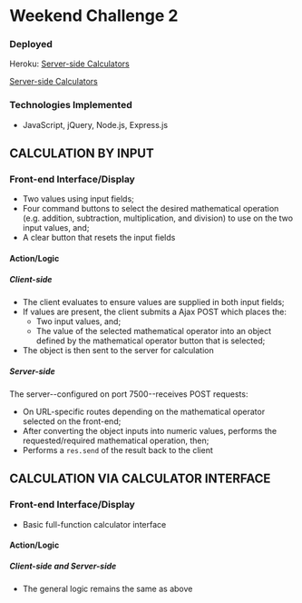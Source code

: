 # Weekend Challenge 2
### Deployed
Heroku: [Server-side Calculators](https://calculator-server-side.herokuapp.com/)

<a href="https://calculator-server-side.herokuapp.com/" target="_blank">Server-side Calculators</a>

### Technologies Implemented
* JavaScript, jQuery, Node.js, Express.js

## CALCULATION BY INPUT
### Front-end Interface/Display
* Two values using input fields;
* Four command buttons to select the desired mathematical operation (e.g. addition, subtraction, multiplication, and division) to use on the two input values, and;
* A clear button that resets the input fields

#### Action/Logic
##### Client-side
* The client evaluates to ensure values are supplied in both input fields;
* If values are present, the client submits a Ajax POST which places the:
  * Two input values, and;
  * The value of the selected mathematical operator into an object defined by the mathematical operator button that is selected;
* The object is then sent to the server for calculation

##### Server-side
The server--configured on port 7500--receives POST requests:
* On URL-specific routes depending on the mathematical operator selected on the front-end;
* After converting the object inputs into numeric values, performs the requested/required mathematical operation, then;
* Performs a ```res.send``` of the result back to the client



## CALCULATION VIA CALCULATOR INTERFACE
### Front-end Interface/Display
* Basic full-function calculator interface

#### Action/Logic
##### Client-side and Server-side
* The general logic remains the same as above
